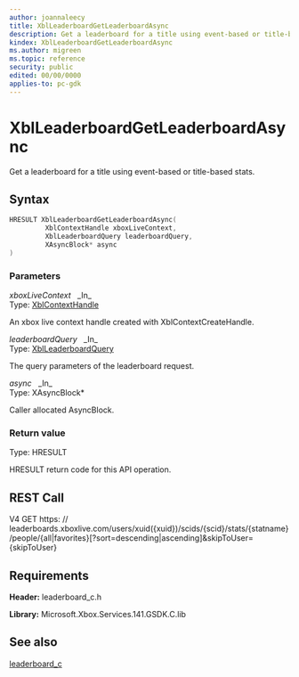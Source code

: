 ```yaml
---
author: joannaleecy
title: XblLeaderboardGetLeaderboardAsync
description: Get a leaderboard for a title using event-based or title-based stats.
kindex: XblLeaderboardGetLeaderboardAsync
ms.author: migreen
ms.topic: reference
security: public
edited: 00/00/0000
applies-to: pc-gdk
---
```


# XblLeaderboardGetLeaderboardAsync  

Get a leaderboard for a title using event-based or title-based stats.  

## Syntax  
  
```cpp
HRESULT XblLeaderboardGetLeaderboardAsync(  
         XblContextHandle xboxLiveContext,  
         XblLeaderboardQuery leaderboardQuery,  
         XAsyncBlock* async  
)  
```  
  
### Parameters  
  
*xboxLiveContext* &nbsp;&nbsp;\_In\_  
Type: [XblContextHandle](../../types_c/handles/xblcontexthandle.md)  
  
An xbox live context handle created with XblContextCreateHandle.  
  
*leaderboardQuery* &nbsp;&nbsp;\_In\_  
Type: [XblLeaderboardQuery](../structs/xblleaderboardquery.md)  
  
The query parameters of the leaderboard request.  
  
*async* &nbsp;&nbsp;\_In\_  
Type: XAsyncBlock*  
  
Caller allocated AsyncBlock.  
  
  
### Return value  
Type: HRESULT
  
HRESULT return code for this API operation.
  
## REST Call  
  
V4 GET https: // leaderboards.xboxlive.com/users/xuid({xuid})/scids/{scid}/stats/{statname}/people/{all|favorites}[?sort=descending|ascending]&amp;skipToUser={skipToUser}
  
## Requirements  
  
**Header:** leaderboard_c.h
  
**Library:** Microsoft.Xbox.Services.141.GSDK.C.lib
  
## See also  
[leaderboard_c](../leaderboard_c_members.md)  
  
  